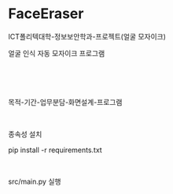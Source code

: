 # FaceEraser
ICT폴리텍대학-정보보안학과-프로젝트(얼굴 모자이크)

얼굴 인식 자동 모자이크 프로그램

<br><br><br>

목적-기간-업무분담-화면설계-프로그램

<br>

종속성 설치

pip install -r requirements.txt

<br>

src/main.py 실행
